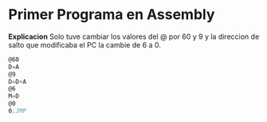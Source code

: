 # Primer Programa en Assembly 

**Explicacion**
Solo tuve cambiar los valores del @ por 60 y 9 y la direccion de salto que modificaba el PC la cambie de  6 a 0. 

``` asm
@60 
D=A 
@9 
D=D+A 
@6 
M=D 
@0
0;JMP 
```

